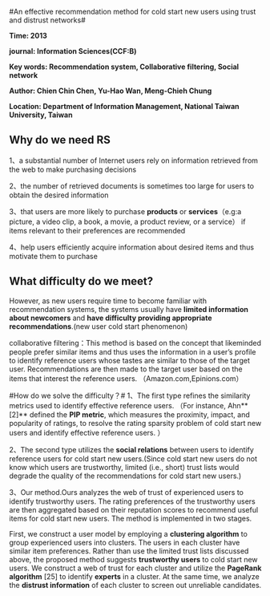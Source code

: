 #An effective recommendation method for cold start new users using trust and distrust networks#

**Time: 2013**

**journal: Information Sciences(CCF:B)**

**Key words: Recommendation system, Collaborative filtering, Social network**

**Author: Chien Chin Chen, Yu-Hao Wan, Meng-Chieh Chung**

**Location: Department of Information Management, National Taiwan University, Taiwan**
## Why do we need RS ##
1、a substantial number of Internet users rely on information retrieved from the web to make purchasing decisions

2、the number of retrieved documents is sometimes too large for users to obtain
the desired information

3、that users are more likely to purchase **products** or **services**（e.g:a picture, a video clip, a book, a movie, a product review, or a service） if items relevant to their preferences are recommended

4、help users efficiently acquire information about desired items and thus motivate them to purchase

## What difficulty do we meet? ##
However, as new users require time to become familiar with recommendation
systems, the systems usually have **limited information about newcomers** and **have difficulty providing appropriate recommendations**.(new user cold start phenomenon)

collaborative filtering：This method is based on the concept that likeminded people prefer similar items and thus uses the information in a user’s profile to identify reference users whose tastes are similar to those of the target user. Recommendations are then made to the target user based on the items that interest
the reference users. （Amazon.com,Epinions.com）

#How do we solve the difficulty？#
1、The first type refines the similarity metrics used to identify effective reference users. （For instance, Ahn**[2]** defined the **PIP metric**, which measures the proximity, impact, and popularity of ratings, to resolve the rating sparsity problem of cold start new users and identify effective reference users. ）

2、The second type utilizes the **social relations** between users to identify reference users for cold start new users.(Since cold start new users do not know which users are trustworthy, limited (i.e., short) trust lists would degrade the quality of the recommendations for cold start new users.)

3、Our method.Ours analyzes the web of trust of experienced users to identify trustworthy users. The rating preferences of the trustworthy users are
then aggregated based on their reputation scores to recommend useful items for cold start new users. The method is implemented in two stages. 

First, we construct a user model by employing a **clustering algorithm** to group experienced users into clusters. The users in each cluster have similar item preferences. Rather than use the limited trust lists discussed above, the
proposed method suggests **trustworthy users** to cold start new users. We construct a web of trust for each cluster and utilize
the **PageRank algorithm** [25] to identify **experts** in a cluster. At the same time, we analyze the **distrust information** of each
cluster to screen out unreliable candidates. 







